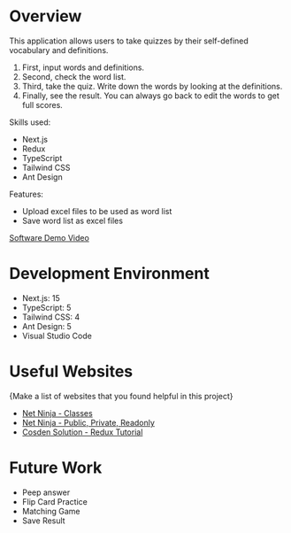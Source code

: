 # Overview

This application allows users to take quizzes by their self-defined vocabulary and definitions.
1) First, input words and definitions.
2) Second, check the word list.
3) Third, take the quiz. Write down the words by looking at the definitions.
4) Finally, see the result.  You can always go back to edit the words to get full scores.

Skills used:
- Next.js
- Redux
- TypeScript
- Tailwind CSS
- Ant Design

Features:
- Upload excel files to be used as word list
- Save word list as excel files

[Software Demo Video](http://youtube.link.goes.here)

# Development Environment

- Next.js: 15
- TypeScript: 5
- Tailwind CSS: 4
- Ant Design: 5
- Visual Studio Code

# Useful Websites

{Make a list of websites that you found helpful in this project}

- [Net Ninja - Classes](https://youtu.be/OsFwOzr3_sE?si=doAvUWI6JFRwZaBN)
- [Net Ninja - Public, Private, Readonly](https://youtu.be/aYmnwDlPB8s?si=d8aLVd0gpTiu8htC)
- [Cosden Solution - Redux Tutorial](https://youtu.be/5yEG6GhoJBs?si=gc8xQWX18mMC8pGI)
# Future Work

- Peep answer
- Flip Card Practice
- Matching Game
- Save Result